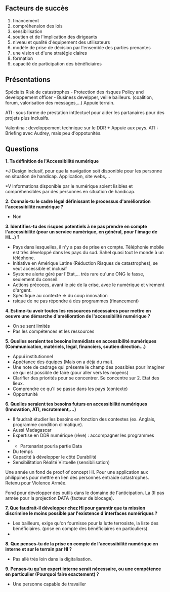 

## Facteurs de succès

 1. financement
 1. compréhension des lois
 1. sensibilisation
 1. soutien et de l'implication des dirigeants
 1. niveau et qualité d'équipement des utilisateurs
 1. modèle de prise de décision par l'ensemble des parties prenantes
 1. une vision et d'une stratégie claires
 1. formation
 1. capacité de participation des bénéficiaires

## Présentations

Spécialts Risk de catastrophes - Protection des risques
Policy and developpement officer - Business develpper, veille bailleurs.
(coalition, forum, valorisation des messages,...)
Appuie terrain.

ATI : sous forme de prestation inttlectuel pour aider les partanaires pour des projets plus inclusifs.

Valentina : developpement technique sur le DDR + Appuie aux pays.
ATI : Briefing avec Audrey, mais peu d'oppotunités. 



## Questions

**1. Ta définition de l'Accessibilité numérique**

*J
Design inclusif, pour que la navigation soit disponible pour les personne en situation de handicap. Application, site webs,...

*V
Informations disponible par le numérique soient lisibles et compréhensibles par des personnes en situation de handicap.


**2. Connais-tu le cadre légal définissant le processus d'amélioration l'accessibilité numérique ?**

 - Non

**3. Identifies-tu des risques potentiels à ne pas prendre en compte l'accessibilité (pour un service numérique, en général, pour l'image de HI...) ?**

 - Pays dans lesquelles, il n'y a pas de prise en compte. Téléphonie mobile est très développé dans les pays du sud. Sahel quasi tout le monde à un téléphone.
 - Initiative en Amérique Latine (Réduction Risques de catastrophes), se veut accessible et inclusif
 - Système alerte géré par l'Etat,...  très rare qu'une ONG le fasse, seulement du conseil. 
 - Actions précoces, avant le pic de la crise, avec le numérique et virement d'argent.
 - Spécifique au contexte => du coup innovation
 - rsique de ne pas répondre à des programmes (financement)

**4. Estime-tu avoir toutes les ressources nécessaires pour mettre en oeuvre une démarche d'amélioration de l'accessibilité numérique ?**

 - On se sent limités
 - Pas les compétences et les ressources

**5. Quelles seraient tes besoins immédiats en accessibilité numériques (Communication, matériels, légal, financiers, soutien direction...)**

 - Appui institutionnel
 - Appétance des équipes (Mais on a déjà du mal).
 - Une note de cadrage qui présente le champ des possibles pour imaginer ce qui est possible de faire (pour aller vers les moyens)
 - Clarifier des priorités pour se concentrer. Se concentre sur 2. Etat des lieux. 
 - Comprendre ce qu'il se passe dans les pays (contexte)
 - Opportunité 

**6. Quelles seraient tes besoins futurs en accessibilité numériques (Innovation, ATI, recrutement,...)**

 - Il faudrait étudier les besoins en fonction des contextes (ex. Anglais, programme condition climatique).
 - Aussi Madagascar
 - Expertise en DDR numérique (rêve) : accompagner les programmes 
 - + Partenariat pourla partie Data
 - Du temps 
 - Capacité à développer le côté Durabilité
 - Sensibilitation Réalité Virtuelle (sensibilisation)

Une année un fond de proof of concept HI. Pour une application aux philippines pour mettre en lien des personnes entraide catastrophes. 
Retenu pour Violence Armée.

Fond pour développer des outils dans le domaine de l'anticipation. La 3I pas armée pour la projection DATA (facteur de blocage).


**7. Que faudrait-il développer chez HI pour garantir que ta mission discrimine le moins possible par l'existence d'interfaces numériques ?**

 - Les bailleurs, exige qu'on fournisse pour la lutte terrosiste, la liste des bénéficiaires. (prise en compte des bénéficiaires en particuliers).
 - 

**8. Que penses-tu de la prise en compte de l'accessibilité numérique en interne et sur le terrain par HI ?**

 - Pas allé très loin dans la digitalisation.

**9. Penses-tu qu'un expert interne serait nécessaire, ou une compétence en particulier (Pourquoi faire exactement) ?**

 - Une personne capable de travailler 